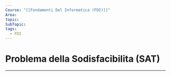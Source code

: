 ```yaml
---
Course: "[[Fondamenti Del Informatica (FDI)]]"
Area: 
topic: 
SubTopic: 
tags:
  - FDI
---
```


# Problema della Sodisfacibilita (SAT)
---
